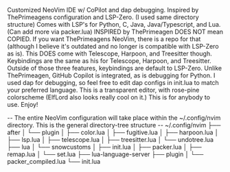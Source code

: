 Customized NeoVim IDE w/ CoPilot and dap debugging. 
Inspired by ThePrimeagens configuration and LSP-Zero. (I used same directory structure)
Comes with LSP's for Python, C, Java, Java/Typescript, and Lua. (Can add more via packer.lua)
INSPIRED by ThePrimeagen DOES NOT mean COPIED. If you want ThePrimeagens NeoVim, there is a repo for that (although I believe it's outdated and no longer is compatible with LSP-Zero as is). 
This DOES come with Telescope, Harpoon, and Treesitter though. Keybindings are the same as his for Telescope, Harpoon, and Treesitter. Outside of those three features, keybindings are default to LSP-Zero.
Unlike ThePrimeagen, GitHub Copilot is integrated, as is debugging for Python. I used dap for debugging, so feel free to edit dap configs in init.lua to match your preferred language. 
This is a transparent editor, with rose-pine colorscheme (ElfLord also looks really cool on it.)
This is for anybody to use. Enjoy!

-- The entire NeoVim configuration will take place within the ~/.config/nvim directory. This is the general directory-tree structure -- 
~/.config/nvim
├── after
│   └── plugin
│       ├── color.lua
│       ├── fugitive.lua
│       ├── harpoon.lua
│       ├── lsp.lua
│       ├── telescope.lua
│       ├── treesitter.lua
│       └── undotree.lua
├── lua
│   └── snowcustoms
│       ├── init.lua
│       ├── packer.lua
│       ├── remap.lua
│       └── set.lua
├── lua-language-server
├── plugin
│   └── packer_compiled.lua
└── init.lua
